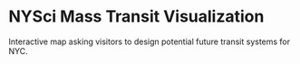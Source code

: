 # NYSci Mass Transit Visualization

Interactive map asking visitors to design potential future transit systems for NYC.
